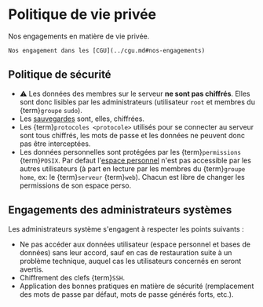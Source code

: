 Politique de vie privée
=======================

Nos engagements en matière de vie privée.

```{seealso}
Nos engagement dans les [CGU](../cgu.md#nos-engagements)
```

Politique de sécurité
-----------------------

- ⚠️ Les données des membres sur le serveur **ne sont pas chiffrés**.
  Elles sont donc lisibles par les administrateurs (utilisateur `root` et membres du {term}`groupe` `sudo`).
- Les [sauvegardes](/outils/sauvegardes.md) sont, elles, chiffrées.
- Les {term}`protocoles <protocole>` utilisés pour se connecter au serveur sont tous chiffrés,
  les mots de passe et les données ne peuvent donc pas être interceptées.
- Les données personnelles sont protégées par les {term}`permissions` {term}`POSIX`.
  Par defaut l'[espace personnel](./espace-personnel.md) n'est pas accessible par les autres utilisateurs
  (à part en lecture par les membres du {term}`groupe` `home`, ex: le {term}`serveur` {term}`web`).
  Chacun est libre de changer les permissions de son espace perso.

Engagements des administrateurs systèmes
-----------------------------------------

Les administrateurs système s'engagent à respecter les points suivants :

- Ne pas accéder aux données utilisateur (espace personnel et bases de données) sans leur accord,
  sauf en cas de restauration suite à un problème technique,
  auquel cas les utilisateurs concernés en seront avertis.
- Chiffrement des clefs {term}`SSH`.
- Application des bonnes pratiques en matière de sécurité
  (remplacement des mots de passe par défaut, mots de passe générés forts, etc.).
